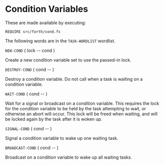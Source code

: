 # Condition Variables

These are made available by executing:

    REQUIRE src/forth/cond.fs

The following words are in the `TASK-WORDLIST` wordlist.

`NEW-COND` ( lock -- cond )

Create a new condition variable set to use the passed-in lock.

`DESTROY-COND` ( cond -- )

Destroy a condition variable. Do not call when a task is waiting on a condition variable.

`WAIT-COND` ( cond -- )

Wait for a signal or broadcast on a condition variable. This requires the lock for the condition variable to be held by the task attempting to wait, or otherwise an abort will occur. This lock will be freed when waiting, and will be locked again by the task after it is woken up.

`SIGNAL-COND` ( cond -- )

Signal a condition variable to wake up one waiting task.

`BROADCAST-COND` ( cond -- )

Broadcast on a condition variable to wake up all waiting tasks.
